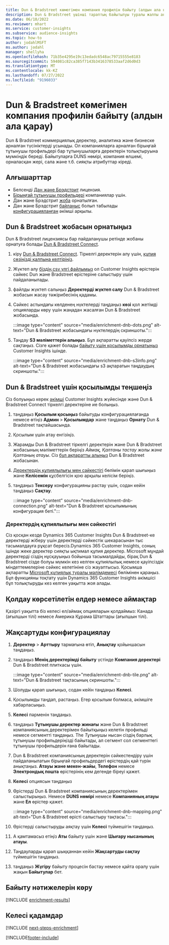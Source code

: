 ```yaml
---
title: Dun & Bradstreet көмегімен компания профилін байыту (алдын ала қарау)
description: Dun & Bradstreet үшінші тараптың байытылуы туралы жалпы ақпарат.
ms.date: 06/10/2022
ms.reviewer: mhart
ms.service: customer-insights
ms.subservice: audience-insights
ms.topic: how-to
author: jodahlMSFT
ms.author: jodahl
manager: shellyha
ms.openlocfilehash: 71b35e4295e19c13edadc6548ac79715555e8183
ms.sourcegitcommit: 594081c82ca385f7143b3416378533aaf2d6d0d3
ms.translationtype: MT
ms.contentlocale: kk-KZ
ms.lasthandoff: 07/27/2022
ms.locfileid: "9196033"
---
```

# <a name="enrich-company-profiles-with-dun--bradstreet-preview"></a>Dun & Bradstreet көмегімен компания профилін байыту (алдын ала қарау)

Dun & Bradstreet коммерциялық деректер, аналитика және бизнеске арналған түсініктерді ұсынады. Ол компанияларға арналған бірыңғай тұтынушы профильдері бар тұтынушыларға деректерін толықтыруына мүмкіндік береді. Байытуларға DUNS нөмірі, компания өлшемі, орналасқан жері, сала және т.б. сияқты атрибуттар кіреді.

## <a name="prerequisites"></a>Алғышарттар

- Белсенді [Дан және Брэдстрит](https://www.dnb.com/marketing/media/give-your-data-a-boost.html?source=microsoft_audience_insights) лицензия.
- [Бірыңғай тұтынушы профильдері](customer-profiles.md) компаниялар үшін.
- Дан және Брэдстрит [жоба](#set-up-your-dun--bradstreet-project) орнатылған.
- Дан және Брэдстрит [байланыс](connections.md) болып табылады [конфигурацияланған](#configure-a-connection-for-dun--bradstreet) әкімші арқылы.

## <a name="set-up-your-dun--bradstreet-project"></a>Dun & Bradstreet жобасын орнатыңыз

Dun & Bradstreet лицензиясы бар пайдаланушы ретінде жобаны орнатуға болады [Dun & Bradstreet Connect](https://connect.dnb.com?lead_source=microsoft_audienceinsights).

1. кіру [Dun & Bradstreet Connect](https://connect.dnb.com?lead_source=microsoft_audienceinsights). Тіркелгі деректерін алу үшін, [құпия сөзіңізді қалпына келтіріңіз](https://sso.dnb.com/signin/forgot-password?lead_source=microsoft_audienceinsights).

1. Жүктеп алу [біздің csv үлгі файлымыз](https://c360devenrichment.blob.core.windows.net/mapping/DnBCIdatamapping.csv) ол Customer Insights өрістерін сәйкес Dun және Bradstreet өрістеріне салыстыру үшін пайдаланылады.

1. файлды жүктеп салыңыз **Деректерді жүктеп салу** Dun & Bradstreet жобасын жасау тәжірибесінің қадамы.

1. Сәйкес астындағы көлденең нүктелерді таңдаңыз **көзі** қол жетімді опцияларды көру үшін жаңадан жасалған Dun & Bradstreet жобасында.

   :::image type="content" source="media/enrichment-dnb-dots.png" alt-text="Dun & Bradstreet жобасындағы нүктелердің скриншоты.":::

1. Таңдау **S3 мәліметтерін алыңыз**. Бұл ақпаратты қауіпсіз жерде сақтаңыз. Сізге қажет болады [байыту үшін қосылымды орнатыңыз](#configure-a-connection-for-dun--bradstreet) Customer Insights ішінде.

   :::image type="content" source="media/enrichment-dnb-s3info.png" alt-text="Dun & Bradstreet жобасындағы s3 ақпаратын таңдаудың скриншоты.":::

## <a name="configure-a-connection-for-dun--bradstreet"></a>Dun & Bradstreet үшін қосылымды теңшеңіз

Сіз болуыңыз керек [әкімші](permissions.md#admin) Customer Insights жүйесінде және Dun & Bradstreet Connect тіркелгі деректеріне ие болыңыз.

1. таңдаңыз **Қосылым қосыңыз** байытуды конфигурациялағанда немесе өтіңіз **Админ** > **Қосылымдар** және таңдаңыз **Орнату** Dun & Bradstreet тақтайшасында.

1. Қосылым үшін атау енгізіңіз.

1. Жарамды Dun & Bradstreet тіркелгі деректерін және Dun & Bradstreet жобасының мәліметтерін беріңіз *Аймақ, Қалтаны тастау жолы және Қалтаның атауы*. Сіз [бұл ақпаратты алыңыз](#set-up-your-dun--bradstreet-project) Dun & Bradstreet жобасынан.

1. [Деректердің құпиялылығы мен сәйкестігі](#data-privacy-and-compliance) бөлімін қарап шығыңыз және **Келісемін** құсбелгісін қою арқылы келісім беріңіз.

1. таңдаңыз **Тексеру** конфигурацияны растау үшін, содан кейін таңдаңыз **Сақтау**.

   :::image type="content" source="media/enrichment-dnb-connection.png" alt-text="Dun & Bradstreet қосылымының конфигурация беті.":::

### <a name="data-privacy-and-compliance"></a>Деректердің құпиялылығы мен сәйкестігі

Сіз қосқан кезде Dynamics 365 Customer Insights Dun & Bradstreet-ке деректерді жіберу үшін деректерді сәйкестік шекарасынан тыс тасымалдауға рұқсат бересіз.Dynamics 365 Customer Insights, соның ішінде жеке деректер сияқты ықтимал құпия деректер. Microsoft мұндай деректерді сіздің нұсқауыңыз бойынша тасымалдайды, бірақ Dun & Bradstreet сізде болуы мүмкін кез келген құпиялылық немесе қауіпсіздік міндеттемелеріне сәйкес келетініне сіз жауаптысыз. Қосымша ақпаратты [Microsoft құпиялық туралы мәлімдемесі](https://go.microsoft.com/fwlink/?linkid=396732) бөлімінен қараңыз.
Бұл функцияны тоқтату үшін Dynamics 365 Customer Insights әкімшісі бұл толықтыруды кез келген уақытта жоя алады.

## <a name="supported-countries-or-regions"></a>Қолдау көрсетілетін елдер немесе аймақтар

Қазіргі уақытта біз келесі ел/аймақ опцияларын қолдаймыз: Канада (ағылшын тілі) немесе Америка Құрама Штаттары (ағылшын тілі).

## <a name="configure-the-enrichment"></a>Жақсартуды конфигурациялау

1. **Деректер** > **Арттыру** тармағына өтіп, **Анықтау** қойыншасын таңдаңыз.

1. таңдаңыз **Менің деректерімді байыту** үстінде **Компания деректері** Dun & Bradstreet плиткасы үшін.

   :::image type="content" source="media/enrichment-dnb-tile.png" alt-text="Dun & Bradstreet тақтасының скриншоты.":::

1. Шолуды қарап шығыңыз, содан кейін таңдаңыз **Келесі**.

1. Қосылымды таңдап, растаңыз. Егер қосылым болмаса, әкімшіге хабарласыңыз.

1. **Келесі** пәрменін таңдаңыз.

1. таңдаңыз **Тұтынушы деректер жинағы** және Dun & Bradstreet компаниясының деректерімен байытқыңыз келетін профильді немесе сегментті таңдаңыз. The *Тұтынушы* нысан сіздің барлық тұтынушы профильдеріңізді байытады, ал сегмент сол сегменттегі тұтынушы профильдерін ғана байытады.

1. Dun & Bradstreet компаниясының деректерін сәйкестендіру үшін пайдаланылатын бірыңғай профильдердегі өрістердің қай түрін анықтаңыз. **Атауы және мекен-жайы**, **Телефон** немесе **Электрондық пошта** өрістерінің кем дегенде біреуі қажет.

1. **Келесі** опциясын таңдаңыз

1. Өрістерді Dun & Bradstreet компаниясының деректерімен салыстырыңыз. Немесе **DUNS нөмірі** немесе **Компанияның атауы** және **Ел** өрістер қажет.

      :::image type="content" source="media/enrichment-dnb-mapping.png" alt-text="Dun & Bradstreet өрісті салыстыру тақтасы.":::

1. Өрістерді салыстыруды аяқтау үшін **Келесі** түймешігін таңдаңыз.

1. А қамтамасыз етіңіз **Аты** байыту үшін және **Шығару нысанының атауы**.

1. Таңдауларды қарап шыққаннан кейін **Жақсартуды сақтау** түймешігін таңдаңыз.

1. таңдаңыз **Жүгіру** байыту процесін бастау немесе қайта оралу үшін жақын **Байытулар** бет.

## <a name="view-enrichment-results"></a>Байыту нәтижелерін көру

[!INCLUDE [enrichment-results](includes/enrichment-results.md)]

## <a name="next-steps"></a>Келесі қадамдар

[!INCLUDE [next-steps-enrichment](includes/next-steps-enrichment.md)]

[!INCLUDE[footer-include](includes/footer-banner.md)]
